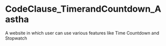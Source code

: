 # CodeClause_TimerandCountdown_Aastha
A website in which user can use various features like Time Countdown and Stopwatch
